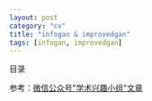 ```yaml
---
layout: post
category: "cv"
title: "infogan & improvedgan"
tags: [infogan, improvedgan]
---
```


目录

<!-- TOC -->


<!-- /TOC -->

参考：[微信公众号"学术兴趣小组"文章](https://mp.weixin.qq.com/s?__biz=MzIzOTY2NTQ5Mg==&mid=2247483933&idx=1&sn=83eb5de5b79c8b5161280b6698c8736e&chksm=e927ea26de506330c5e7aec431479d8fad27a385e470a041807c96efc800529e9ccc74a3e7ec&mpshare=1&scene=1&srcid=0204aXv03UtASgP9ESxScBZR&pass_ticket=vjEpmxe2DG4P%2By4GjgdfVEMIt0g0SpbViafCaNrBt8viOsGkibUK9SIS47UfCM27#rd)